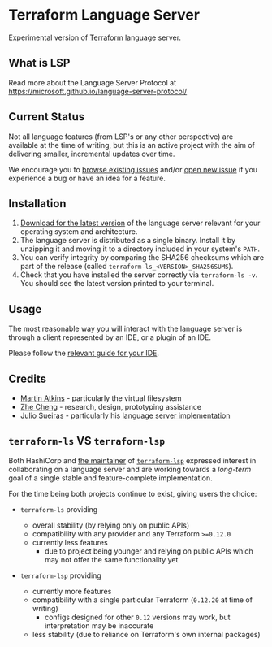 # Terraform Language Server

Experimental version of [Terraform](https://www.terraform.io) language server.

## What is LSP

Read more about the Language Server Protocol at https://microsoft.github.io/language-server-protocol/

## Current Status

Not all language features (from LSP's or any other perspective) are available
at the time of writing, but this is an active project with the aim of delivering
smaller, incremental updates over time.

We encourage you to [browse existing issues](https://github.com/hashicorp/terraform-ls/issues)
and/or [open new issue](https://github.com/hashicorp/terraform-ls/issues/new/choose)
if you experience a bug or have an idea for a feature.

## Installation

1. [Download for the latest version](https://releases.hashicorp.com/terraform-ls/)
  of the language server relevant for your operating system and architecture.
2. The language server is distributed as a single binary.
  Install it by unzipping it and moving it to a directory
  included in your system's `PATH`.
3. You can verify integrity by comparing the SHA256 checksums
  which are part of the release (called `terraform-ls_<VERSION>_SHA256SUMS`).
4. Check that you have installed the server correctly via `terraform-ls -v`.
  You should see the latest version printed to your terminal.

## Usage

The most reasonable way you will interact with the language server
is through a client represented by an IDE, or a plugin of an IDE.

Please follow the [relevant guide for your IDE](./docs/USAGE.md).

## Credits

- [Martin Atkins](https://github.com/apparentlymart) - particularly the virtual filesystem
- [Zhe Cheng](https://github.com/njuCZ) - research, design, prototyping assistance
- [Julio Sueiras](https://github.com/juliosueiras) - particularly his [language server implementation](https://github.com/juliosueiras/terraform-lsp)
 

## `terraform-ls` VS `terraform-lsp`

Both HashiCorp and [the maintainer](https://github.com/juliosueiras) of [`terraform-lsp`](https://github.com/juliosueiras/terraform-lsp)
expressed interest in collaborating on a language server and are working
towards a _long-term_ goal of a single stable and feature-complete implementation.

For the time being both projects continue to exist, giving users the choice:

- `terraform-ls` providing
  - overall stability (by relying only on public APIs)
  - compatibility with any provider and any Terraform `>=0.12.0`
  - currently less features
    - due to project being younger and relying on public APIs which may not
      offer the same functionality yet

- `terraform-lsp` providing
  - currently more features
  - compatibility with a single particular Terraform (`0.12.20` at time of writing)
    - configs designed for other `0.12` versions may work, but interpretation may be inaccurate
  - less stability (due to reliance on Terraform's own internal packages)
